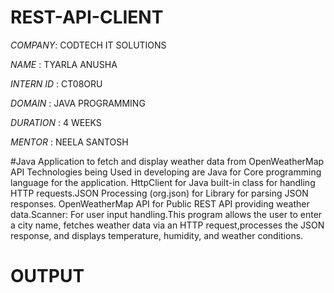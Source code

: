 # REST-API-CLIENT

*COMPANY*: CODTECH IT SOLUTIONS

*NAME* : TYARLA ANUSHA

*INTERN ID* : CT08ORU

*DOMAIN* : JAVA PROGRAMMING

*DURATION* : 4 WEEKS

*MENTOR* : NEELA SANTOSH


#Java Application to fetch and display weather data from OpenWeatherMap API Technologies being Used in developing are Java for Core programming language for the application. HttpClient for Java built-in class for handling HTTP requests.JSON Processing (org.json) for Library for parsing JSON responses. OpenWeatherMap API for Public REST API providing weather data.Scanner: For user input handling.This program allows the user to enter a city name, fetches weather data via an HTTP request,processes the JSON response, and displays temperature, humidity, and weather conditions.
# OUTPUT
